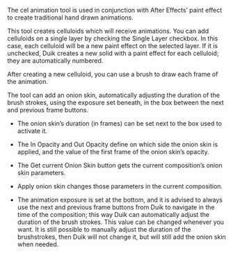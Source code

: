 The cel animation tool is used in conjunction with After Effects’ paint effect to create traditional hand drawn animations.

This tool creates celluloids which will receive animations. You can add celluloids on a single layer by checking the Single Layer checkbox. In this case, each celluloid will be a
new paint effect on the selected layer.
If it is unchecked, Duik creates a new solid with a paint effect for each celluloid; they are automatically numbered.

After creating a new celluloid, you can use a brush to draw each frame of the animation.

The tool can add an onion skin, automatically adjusting the duration of the brush strokes, using the exposure set beneath, in the box between the next and previous
frame buttons.

- The onion skin’s duration (in frames) can be set next to the box used to activate it.

- The In Opacity and Out Opacity define on which side the onion skin is applied, and the value of the first frame of the onion skin’s opacity.

- The Get current Onion Skin button gets the current composition’s onion skin parameters.

- Apply onion skin changes those parameters in the current composition.

- The animation exposure is set at the bottom, and it is advised to always use the next and previous frame buttons from Duik to navigate in the time of the composition; this way Duik can automatically adjust the duration of the brush strokes.
This value can be changed whenever you want.
It is still possible to manually adjust the duration of the brushstrokes, then Duik will not change it, but will still add the onion skin when needed.
